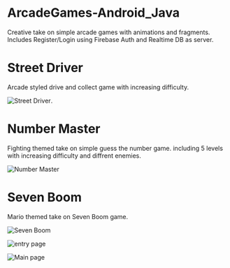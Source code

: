# ArcadeGames-Android_Java
Creative take on simple arcade games with animations and fragments.
Includes Register/Login using Firebase Auth and Realtime DB as server.

# Street Driver
Arcade styled drive and collect game with increasing difficulty.

![Street Driver](https://github.com/erpland/ArcadeGames-Android_Java/blob/master/examples/arcade_streetdriver.png).

# Number Master
Fighting themed take on simple guess the number game.
including 5 levels with increasing difficulty and diffrent enemies.

![Number Master](https://github.com/erpland/ArcadeGames-Android_Java/blob/master/examples/arcade_numbermaster.png) 
 

# Seven Boom
Mario  themed take on Seven Boom game.

![Seven Boom](https://github.com/erpland/ArcadeGames-Android_Java/blob/master/examples/acrade_sevenboom.png) 


![entry page](https://github.com/erpland/ArcadeGames-Android_Java/blob/master/examples/arcade_entrypage.png) 

![Main page](https://github.com/erpland/ArcadeGames-Android_Java/blob/master/examples/arcade_mainpage.png) 
